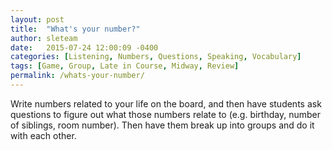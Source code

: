 ```yaml
---
layout: post
title:  "What's your number?"
author: sleteam
date:   2015-07-24 12:00:09 -0400
categories: [Listening, Numbers, Questions, Speaking, Vocabulary]
tags: [Game, Group, Late in Course, Midway, Review]
permalink: /whats-your-number/
---
```

Write numbers related to your life on the board, and then have students ask questions to figure out what those numbers relate to (e.g. birthday, number of siblings, room number). Then have them break up into groups and do it with each other.
